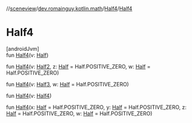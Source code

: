 //[sceneview](../../../index.md)/[dev.romainguy.kotlin.math](../index.md)/[Half4](index.md)/[Half4](-half4.md)

# Half4

[androidJvm]\
fun [Half4](-half4.md)(v: [Half](../-half/index.md))

fun [Half4](-half4.md)(v: [Half2](../-half2/index.md), z: [Half](../-half/index.md) = Half.POSITIVE_ZERO, w: [Half](../-half/index.md) = Half.POSITIVE_ZERO)

fun [Half4](-half4.md)(v: [Half3](../-half3/index.md), w: [Half](../-half/index.md) = Half.POSITIVE_ZERO)

fun [Half4](-half4.md)(v: [Half4](index.md))

fun [Half4](-half4.md)(x: [Half](../-half/index.md) = Half.POSITIVE_ZERO, y: [Half](../-half/index.md) = Half.POSITIVE_ZERO, z: [Half](../-half/index.md) = Half.POSITIVE_ZERO, w: [Half](../-half/index.md) = Half.POSITIVE_ZERO)
